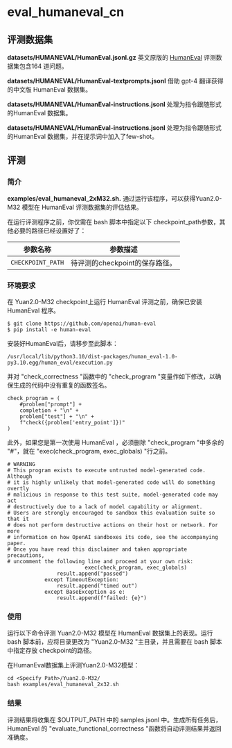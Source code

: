 # eval\_humaneval\_cn

## 评测数据集

**datasets/HUMANEVAL/HumanEval.jsonl.gz** 英文原版的 [HumanEval](https://github.com/openai/human-eval "HumanEval") 评测数据集包含164 道问题。

**datasets/HUMANEVAL/HumanEval-textprompts.jsonl** 借助 gpt-4 翻译获得的中文版 HumanEval 数据集。

**datasets/HUMANEVAL/HumanEval-instructions.jsonl**  处理为指令跟随形式的HumanEval 数据集。

**datasets/HUMANEVAL/HumanEval-instructions.jsonl**  处理为指令跟随形式的HumanEval 数据集，并在提示词中加入了few-shot。

## 评测

### 简介

**examples/eval\_humaneval\_2xM32.sh.** 通过运行该程序，可以获得Yuan2.0-M32 模型在 HumanEval 评测数据集的评估结果。

在运行评测程序之前，你仅需在 bash 脚本中指定以下 checkpoint\_path参数，其他必要的路径已经设置好了：

| 参数名称              | 参数描述                 |
| ----------------- | -------------------- |
| `CHECKPOINT_PATH` | 待评测的checkpoint的保存路径。 |

### 环境要求

在 Yuan2.0-M32 checkpoint上运行 HumanEval 评测之前，确保已安装 HumanEval 程序。

```text
$ git clone https://github.com/openai/human-eval
$ pip install -e human-eval
```

安装好HumanEval后，请移步至此脚本：

```纯文本
/usr/local/lib/python3.10/dist-packages/human_eval-1.0-py3.10.egg/human_eval/execution.py
```

并对 "check\_correctness "函数中的 "check\_program "变量作如下修改，以确保生成的代码中没有重复的函数签名。

```text
check_program = (
    #problem["prompt"] +
    completion + "\n" +
    problem["test"] + "\n" +
    f"check({problem['entry_point']})"
)

```

此外，如果您是第一次使用 HumanEval ，必须删除 "check\_program "中多余的 "#"，就在 "exec(check\_program, exec\_globals) "行之前。

```text
# WARNING
# This program exists to execute untrusted model-generated code. Although
# it is highly unlikely that model-generated code will do something overtly
# malicious in response to this test suite, model-generated code may act
# destructively due to a lack of model capability or alignment.
# Users are strongly encouraged to sandbox this evaluation suite so that it
# does not perform destructive actions on their host or network. For more
# information on how OpenAI sandboxes its code, see the accompanying paper.
# Once you have read this disclaimer and taken appropriate precautions,
# uncomment the following line and proceed at your own risk:
                         exec(check_program, exec_globals)
                result.append("passed")
            except TimeoutException:
                result.append("timed out")
            except BaseException as e:
                result.append(f"failed: {e}")

```



### 使用

运行以下命令评测 Yuan2.0-M32 模型在 HumanEval 数据集上的表现。运行 bash 脚本前，应将目录更改为 "Yuan2.0-M32 "主目录，并且需要在 bash 脚本中指定存放 checkpoint的路径。



在HumanEval数据集上评测Yuan2.0-M32模型：

```纯文本
cd <Specify Path>/Yuan2.0-M32/
bash examples/eval_humaneval_2x32.sh
```

### 结果

评测结果将收集在 \$OUTPUT\_PATH 中的 samples.jsonl 中。生成所有任务后，HumanEval 的 "evaluate\_functional\_correctness "函数将自动评测结果并返回准确度。

